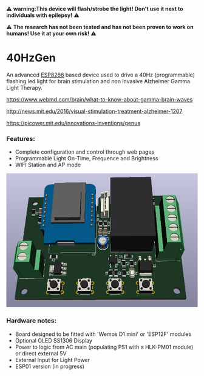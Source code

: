 :warning: **warning:This device will flash/strobe the light!  Don't use it next to individuals with epilepsy!** :warning:

:warning: **The research has not been tested and has not been proven to work on humans! Use it at your own risk!** :warning:


# 40HzGen
An advanced [ESP8266](https://en.wikipedia.org/wiki/ESP8266) based device used to drive a 40Hz (programmable) flashing led light for brain stimulation and non invasive Alzheimer Gamma Light Therapy.

https://www.webmd.com/brain/what-to-know-about-gamma-brain-waves

http://news.mit.edu/2016/visual-stimulation-treatment-alzheimer-1207

https://picower.mit.edu/innovations-inventions/genus


### Features:
  * Complete configuration and control through web pages
  * Programmable Light On-Time, Frequence and Brightness 
  * WIFI Station and AP mode

![alt text](https://github.com/oponyx/40HzGen/blob/master/kicad/40Hz.jpg?raw=true "Prototype PCB")

### Hardware notes:
 * Board designed to be fitted with 'Wemos D1 mini' or 'ESP12F' modules
 * Optional OLED SS1306 Display 
 * Power to logic from AC main (populating PS1 with a HLK-PM01 module) or direct external 5V
 * External Input for Light Power 
 * ESP01 version (in progress)

